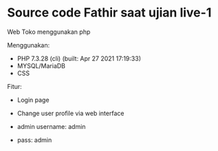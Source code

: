 # Source code Fathir saat ujian live-1
Web Toko menggunakan php 


Menggunakan:
- PHP 7.3.28 (cli) (built: Apr 27 2021 17:19:33)
- MYSQL/MariaDB
- CSS

Fitur:
- Login page
- Change user profile via web interface

- admin username: admin
- pass: admin
